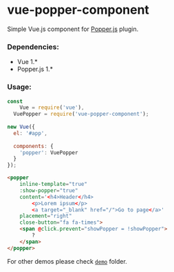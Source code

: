 vue-popper-component
==============

Simple Vue.js component for [Popper.js](https://popper.js.org/) plugin.

### Dependencies:

- Vue 1.*
- Popper.js 1.*

### Usage:

```javascript
const
	Vue = require('vue'),
  VuePopper = require('vue-popper-component');
	
new Vue({
  el: '#app',
  
  components: {
    'popper': VuePopper
  }
});
```

```html
<popper
	inline-template="true"
	:show-popper="true"
	content='<h4>Header</h4>
		<p>Lorem ipsum</p>
		<a target="_blank" href="/">Go to page</a>'
	placement="right"
	close-button="fa fa-times">
	<span @click.prevent="showPopper = !showPopper">
		?
	</span>
</popper>
```

For other demos please check [`demo`](./demo) folder.
